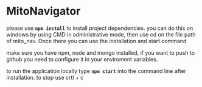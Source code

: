 # MitoNavigator

please use **`npm install`** to install project dependencies.
you can do this on windows by using CMD in administrative mode,
then use cd on the file path of mito_nav. Once there you can 
use the installation and start command 

make sure you have npm, node and mongo installed,
if you want to push to github you need to configure it in your enviroment variables.

to run the application locally type **`npm start`** into the command line after installation.
to stop use crtl + c

